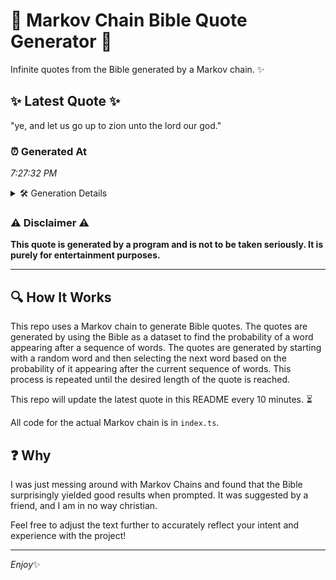 # 📖 Markov Chain Bible Quote Generator 📖

Infinite quotes from the Bible generated by a Markov chain. ✨

## ✨ Latest Quote ✨
"ye, and let us go up to zion unto the lord our god."

### ⏰ Generated At
*7:27:32 PM*

<details>
    <summary>🛠️ Generation Details</summary>
    <p>
        <strong>🌱 Seed:</strong> ye,<br>
        <strong>🔄 Iterations:</strong> 12<br>
        <strong>📜 Context History:</strong><br>[ ye, ]: and<br>[ ye,, and ]: let<br>[ ye,, and, let ]: us<br>[ ye,, and, let, us ]: go<br>[ ye,, and, let, us, go ]: up<br>[ ye,, and, let, us, go, up ]: to<br>[ and, let, us, go, up, to ]: zion<br>[ let, us, go, up, to, zion ]: unto<br>[ us, go, up, to, zion, unto ]: the<br>[ go, up, to, zion, unto, the ]: lord<br>[ up, to, zion, unto, the, lord ]: our<br>[ to, zion, unto, the, lord, our ]: god.<br>
    </p>
</details>

### ⚠️ Disclaimer ⚠️
**This quote is generated by a program and is not to be taken seriously. It is purely for entertainment purposes.**

---

## 🔍 How It Works

This repo uses a Markov chain to generate Bible quotes. The quotes are generated by using the Bible as a dataset to find the probability of a word appearing after a sequence of words. The quotes are generated by starting with a random word and then selecting the next word based on the probability of it appearing after the current sequence of words. This process is repeated until the desired length of the quote is reached.

This repo will update the latest quote in this README every 10 minutes. ⏳

All code for the actual Markov chain is in `index.ts`.

## ❓ Why

I was just messing around with Markov Chains and found that the Bible surprisingly yielded good results when prompted. 
It was suggested by a friend, and I am in no way christian.

Feel free to adjust the text further to accurately reflect your intent and experience with the project!

---

*Enjoy*✨
